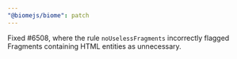 ```yaml
---
"@biomejs/biome": patch
---
```


Fixed #6508, where the rule `noUselessFragments` incorrectly flagged Fragments containing HTML entities as unnecessary.
